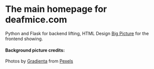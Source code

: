 # The main homepage for deafmice.com

Python and Flask for backend lifting, 
HTML Design [Big Picture](https://html5up.net/big-picture) for the frontend showing.

#### Background picture credits:

Photos by [Gradienta](https://www.pexels.com/@gradienta?utm_content=attributionCopyText&utm_medium=referral&utm_source=pexels) from [Pexels](https://www.pexels.com/photo/colorful-gradient-6985259/?utm_content=attributionCopyText&utm_medium=referral&utm_source=pexels)







